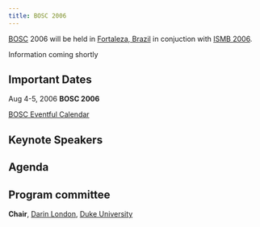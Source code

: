 ```yaml
---
title: BOSC 2006
---
```


[BOSC](BOSC "wikilink") 2006 will be held in [Fortaleza,
Brazil](wp:Fortaleza,_Brazil "wikilink") in conjuction with [ISMB
2006](http://ismb2006.cbi.cnptia.embrapa.br/).

Information coming shortly

Important Dates
---------------

Aug 4-5, 2006 **BOSC 2006**

[BOSC Eventful
Calendar](http://eventful.com/calendars/C0-001-000003150-4/sticker.js?v=2&date_format=%25b%20%25e%2C%20%25Y)

Keynote Speakers
----------------

Agenda
------

Program committee
-----------------

**Chair**, [Darin London](mailto:darin.london@duke.edu), [Duke
University](http://www.duke.edu)
